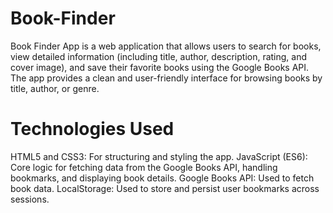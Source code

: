 # Book-Finder
Book Finder App is a web application that allows users to search for books, view detailed information (including title, author, description, rating, and cover image), and save their favorite books using the Google Books API. The app provides a clean and user-friendly interface for browsing books by title, author, or genre.

# Technologies Used
HTML5 and CSS3: For structuring and styling the app.
JavaScript (ES6): Core logic for fetching data from the Google Books API, handling bookmarks, and displaying book details.
Google Books API: Used to fetch book data.
LocalStorage: Used to store and persist user bookmarks across sessions.
